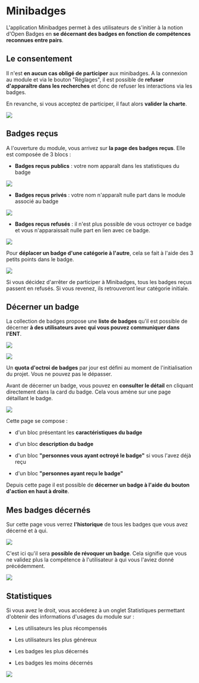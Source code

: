 # Minibadges

L'application Minibadges permet à des utilisateurs de s'initier à la notion d'Open Badges en **se décernant des badges en fonction de compétences reconnues entre pairs**.

## Le consentement

Il n'est **en aucun cas obligé de participer** aux minibadges. A la connexion au module et via le bouton "Réglages", il est possible de **refuser d'apparaître dans les recherches** et donc de refuser les interactions via les badges.

En revanche, si vous acceptez de participer, il faut alors **valider la charte**.

![](<.gitbook/assets/minibadges_01_consentement.png>)

## Badges reçus

A l'ouverture du module, vous arrivez sur **la page des badges reçus**. Elle est composée de 3 blocs :
- **Badges reçus publics** : votre nom apparaît dans les statistiques du badge

![](<.gitbook/assets/minibadges_02_badgespublics.png>)

- **Badges reçus privés** : votre nom n'apparaît nulle part dans le module associé au badge

![](<.gitbook/assets/minibadges_02_badgesprives.png>)

- **Badges reçus refusés** : il n'est plus possible de vous octroyer ce badge et vous n'apparaissait nulle part en lien avec ce badge.

![](<.gitbook/assets/minibadges_02_badgesrefuses.png>)
 

Pour **déplacer un badge d'une catégorie à l'autre**, cela se fait à l'aide des 3 petits points dans le badge.

![](<.gitbook/assets/minibadges_02_actions.png>)

Si vous décidez d'arrêter de participer à Minibadges, tous les badges reçus passent en refusés. Si vous revenez, ils retrouveront leur catégorie initiale.

## Décerner un badge

La collection de badges propose une **liste de badges** qu'il est possible de décerner **à des utilisateurs avec qui vous pouvez communiquer dans l'ENT**.

![](<.gitbook/assets/minibadges_03_collectionbadges.png>)

![](<.gitbook/assets/minibadges_03_decernerbadge.png>)

Un **quota d'octroi de badges** par jour est défini au moment de l'initialisation du projet. Vous ne pouvez pas le dépasser.

Avant de décerner un badge, vous pouvez en **consulter le détail** en cliquant directement dans la card du badge. Cela vous amène sur une page détaillant le badge.

![](<.gitbook/assets/minibadges_03_detailbadge.png>)

Cette page se compose :
- d'un bloc présentant les **caractéristiques du badge**

- d'un bloc **description du badge**

- d'un bloc **"personnes vous ayant octroyé le badge"** si vous l'avez déjà reçu

- d'un bloc **"personnes ayant reçu le badge"**

Depuis cette page il est possible de **décerner un badge à l'aide du bouton d'action en haut à droite**.


## Mes badges décernés

Sur cette page vous verrez **l'historique** de tous les badges que vous avez décerné et à qui.

![](<.gitbook/assets/minibadges_04_tableaudecernes.png>)

C'est ici qu'il sera **possible de révoquer un badge**. Cela signifie que vous ne validez plus la compétence à l'utilisateur à qui vous l'aviez donné précédemment.

![](<.gitbook/assets/minibadges_04_revocation.png>)

## Statistiques

Si vous avez le droit, vous accéderez à un onglet Statistiques permettant d'obtenir des informations d'usages du module sur :
- Les utilisateurs les plus récompensés

- Les utilisateurs les plus généreux

- Les badges les plus décernés

- Les badges les moins décernés

![](<.gitbook/assets/minibadges_05_statistiques.png>)

